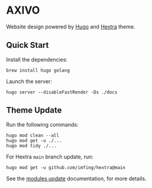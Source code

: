 # AXIVO

Website design powered by [Hugo](https://gohugo.io) and [Hextra](https://github.com/imfing/hextra) theme.

## Quick Start

Install the dependencies:

```shell
brew install hugo golang
```

Launch the server:

```shell
hugo server --disableFastRender -Ds ./docs
```

## Theme Update

Run the following commands:

```shell
hugo mod clean --all
hugo mod get -u ./...
hugo mod tidy ./...
```

For Hextra `main` branch update, run:

```shell
hugo mod get -u github.com/imfing/hextra@main
```

See the [modules update](https://gohugo.io/hugo-modules/use-modules/#update-modules) documentation, for more details.
